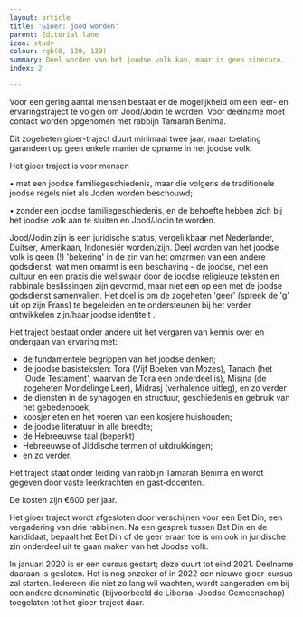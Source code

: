 ```yaml
---
layout: article
title: 'Gioer: jood worden'
parent: Editorial lane
icon: study
colour: rgb(0, 139, 139)
summary: Deel worden van het joodse volk kan, maar is geen sinecure.
index: 2

---
```

Voor een gering aantal mensen bestaat er de mogelijkheid om een leer- en ervaringstraject te volgen om Jood/Jodin te worden. Voor deelname moet contact worden opgenomen met rabbijn Tamarah Benima.

Dit zogeheten gioer-traject duurt minimaal twee jaar, maar toelating garandeert op geen enkele manier de opname in het joodse volk.

Het gioer traject is voor mensen 

• met een joodse familiegeschiedenis, maar die volgens de traditionele joodse regels niet als Joden worden beschouwd;

• zonder een joodse familiegeschiedenis, en de behoefte hebben zich bij het joodse volk aan te sluiten en Jood/Jodin te worden.

Jood/Jodin zijn is een juridische status, vergelijkbaar met Nederlander, Duitser, Amerikaan, Indonesiër worden/zijn. Deel worden van het joodse volk is geen (!) 'bekering' in de zin van het omarmen van een andere godsdienst; wat men omarmt is een beschaving - de joodse, met een cultuur en een praxis die weliswaar door de joodse religieuze teksten en rabbinale beslissingen zijn gevormd, maar niet een op een met de joodse godsdienst samenvallen. Het doel is om de zogeheten 'geer' (spreek de 'g' uit op zijn Frans) te begeleiden en te ondersteunen bij het verder ontwikkelen zijn/haar joodse identiteit .

Het traject bestaat onder andere uit het vergaren van kennis over en ondergaan  van ervaring met:

* de fundamentele begrippen van het joodse denken;
* de joodse basisteksten: Tora (Vijf Boeken van Mozes), Tanach (het 'Oude Testament', waarvan de Tora een onderdeel is), Misjna (de zogeheten Mondelinge Leer), Midrasj (verhalende uitleg), en zo verder
* de diensten in de synagogen en structuur, geschiedenis en gebruik van het gebedenboek;
* koosjer eten en het voeren van een kosjere huishouden;
* de joodse literatuur in alle breedte;
* de Hebreeuwse taal (beperkt)
* Hebreeuwse of Jiddische termen of uitdrukkingen;
* en zo verder.

Het traject staat onder leiding van rabbijn Tamarah Benima en wordt gegeven door  vaste leerkrachten en gast-docenten. 

De kosten zijn €600 per jaar.

Het gioer traject wordt afgesloten door verschijnen voor een Bet Din, een vergadering van drie rabbijnen. Na een gesprek tussen Bet Din en de kandidaat, bepaalt het Bet Din of de geer eraan toe is om ook in juridische zin onderdeel uit te gaan maken van het Joodse volk.

In januari 2020 is er een cursus gestart; deze duurt tot eind 2021. Deelname daaraan is gesloten. Het is nog onzeker of in 2022 een nieuwe gioer-cursus zal starten. Iedereen die niet zo lang wil wachten, wordt aangeraden om bij een andere denominatie (bijvoorbeeld de Liberaal-Joodse Gemeenschap) toegelaten tot het gioer-traject daar.
